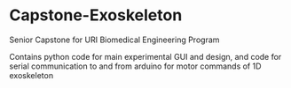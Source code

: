# Capstone-Exoskeleton
Senior Capstone for URI Biomedical Engineering Program

Contains python code for main experimental GUI and design, and code for serial communication to and from arduino for motor commands of 1D exoskeleton 
